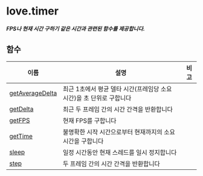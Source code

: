 # love.timer

<b><i>
FPS나 현재 시간 구하기 같은 시간과 관련된 함수를 제공합니다.
</b></i>

## 함수

| 이름                                                                           | 설명                                                            | 비고 |
|--------------------------------------------------------------------------------|----------------------------------------------------------------|-------|
| [getAverageDelta](https://love2d.org/wiki/love.timer.getAverageDelta_(한국어)) | 최근 1초에서 평균 델타 시간(프레임당 소요 시간)을 초 단위로 구합니다 |       |
| [getDelta](https://love2d.org/wiki/love.timer.getDelta_(한국어))               | 최근 두 프레임 간의 시간 간격을 반환합니다                         |       |
| [getFPS](https://love2d.org/wiki/love.timer.getFPS_(한국어))                   | 현재 FPS를 구합니다                                              |       |
| [getTime](https://love2d.org/wiki/love.timer.getTime_(한국어))                 | 불명확한 시작 시간으로부터 현재까지의 소요 시간을 구합니다          |       |
| [sleep](https://love2d.org/wiki/love.timer.sleep_(한국어))                     | 일정 시간동안 현재 스레드를 일시 정지합니다                        |       |
| [step](https://love2d.org/wiki/love.timer.step)                               | 두 프레임 간의 시간 간격을 반환합니다                              |       |